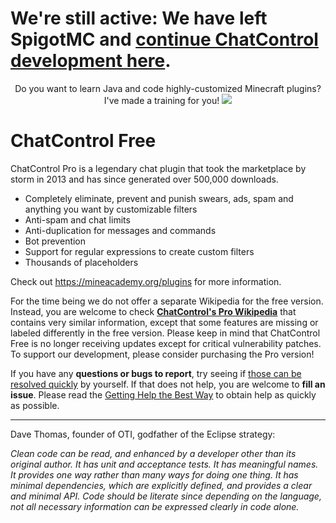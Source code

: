 # We're still active: We have left SpigotMC and [continue ChatControl development here](https://mineacademy.org/chatcontrol-red).

<p align="center">
  Do you want to learn Java and code highly-customized Minecraft plugins? I've made a training for you!
  <a href="https://mineacademy.org/project-orion">
    <img src="https://i.imgur.com/OJuN0qP.png" />
  </a>
</p>

# ChatControl Free
ChatControl Pro is a legendary chat plugin that took the marketplace by storm in 2013 and has since generated over 500,000 downloads.

* Completely eliminate, prevent and punish swears, ads, spam and anything you want by customizable filters
* Anti-spam and chat limits
* Anti-duplication for messages and commands
* Bot prevention
* Support for regular expressions to create custom filters
* Thousands of placeholders

Check out https://mineacademy.org/plugins for more information.

For the time being we do not offer a separate Wikipedia for the free version. Instead, you are welcome to check **[ChatControl's Pro Wikipedia](https://github.com/kangarko/ChatControl-Pro/wiki)** that contains very similar information, except that some features are missing or labeled differently in the free version. Please keep in mind that ChatControl Free is no longer receiving updates except for critical vulnerability patches. To support our development, please consider purchasing the Pro version!

If you have any **questions or bugs to report**, try seeing if [those can be resolved quickly](https://github.com/kangarko/ChatControl-Pro/wiki/Frequently-Asked-Questions) by yourself. If that does not help, you are welcome to **fill an issue**. Please read the [Getting Help the Best Way](https://github.com/kangarko/ChatControl-Pro/wiki/Getting-Help-the-Right-Way) to obtain help as quickly as possible.

<hr>

Dave Thomas, founder of OTI, godfather of the Eclipse strategy:

<i>Clean code can be read, and enhanced by a developer other than its original author. It has unit and acceptance tests. It has meaningful names. It provides one way rather than many ways for doing one thing. It has minimal dependencies, which are explicitly defined, and provides a clear and minimal API. Code should be literate since depending on the language, not all necessary information can be expressed clearly in code alone.</i>

